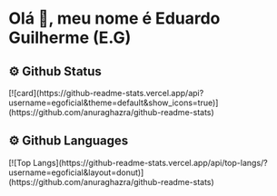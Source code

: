 <h1>Olá 👋, meu nome é Eduardo Guilherme (E.G)</h1>

<div display="flex">
  <h2>⚙️ Github Status</h2>
  [![card](https://github-readme-stats.vercel.app/api?username=egoficial&theme=default&show_icons=true)](https://github.com/anuraghazra/github-readme-stats)
  
  <h2>⚙️ Github Languages</h2>
  [![Top Langs](https://github-readme-stats.vercel.app/api/top-langs/?username=egoficial&layout=donut)](https://github.com/anuraghazra/github-readme-stats)
</div>
